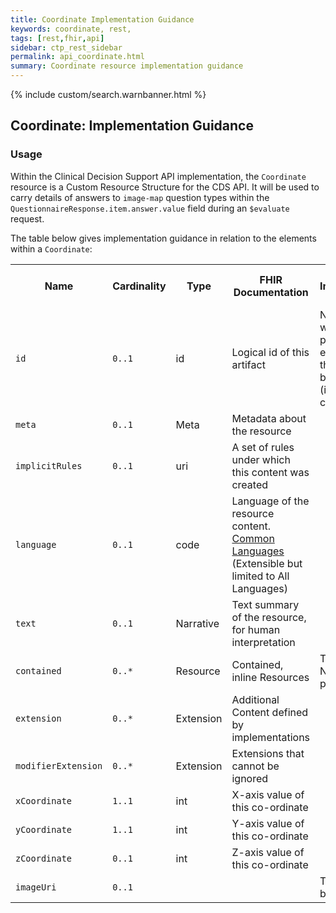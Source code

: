 ```yaml
---
title: Coordinate Implementation Guidance
keywords: coordinate, rest,
tags: [rest,fhir,api]
sidebar: ctp_rest_sidebar
permalink: api_coordinate.html
summary: Coordinate resource implementation guidance
---
```

{% include custom/search.warnbanner.html %}

## Coordinate: Implementation Guidance ##


### Usage ###

Within the Clinical Decision Support API implementation, the `Coordinate` resource is a Custom Resource Structure for the CDS API. It will be used to carry details of answers to `image-map` question types within the `QuestionnaireResponse.item.answer.value` field during an `$evaluate` request.

The table below gives implementation guidance in relation to the elements within a `Coordinate`:

  
<table  style="min-width:100%;width:100%">
<tr>
<th  style="width:10%;">Name</th>
<th  style="width:10%;">Cardinality</th>
<th  style="width:10%;">Type</th>
<th  style="width:35%;">FHIR Documentation</th>
<th  style="width:35%;">CDS Implementation Guidance</th>
</tr>
<tr>
<td><code  class="highlighter-rouge">id</code></td>
<td><code  class="highlighter-rouge">0..1</code></td>
<td>id</td>
<td>Logical id of this artifact</td>
<td>Note that this will always be populated except when the resource is being created (initial creation call)
</td>
</tr>
<tr>
<td><code  class="highlighter-rouge">meta</code></td>
<td><code  class="highlighter-rouge">0..1</code></td>
<td>Meta</td>
<td>Metadata about the resource</td>
<td></td>
</tr>
<tr>
<td><code  class="highlighter-rouge">implicitRules</code></td>
<td><code  class="highlighter-rouge">0..1</code></td>
<td>uri</td>
<td>A set of rules under which this content was created</td>
<td></td>
</tr>
<tr>
<td><code  class="highlighter-rouge">language</code></td>
<td><code  class="highlighter-rouge">0..1</code></td>
<td>code</td>
<td>Language of the resource content. <br /> <a  href="http://hl7.org/fhir/stu3/valueset-languages.html">Common
Languages</a> (Extensible but limited to All Languages)</td>
<td></td>
</tr>
<tr>
<td><code  class="highlighter-rouge">text</code></td>
<td><code  class="highlighter-rouge">0..1</code></td>
<td>Narrative</td>
<td>Text summary of the resource, for human interpretation</td>
<td></td>
</tr>
<tr>
<td><code  class="highlighter-rouge">contained</code></td>
<td><code  class="highlighter-rouge">0..*</code></td>
<td>Resource</td>
<td>Contained, inline Resources</td>
<td>This SHOULD NOT be populated.</td>
</tr>
<tr>
<td><code  class="highlighter-rouge">extension</code></td>
<td><code  class="highlighter-rouge">0..*</code></td>
<td>Extension</td>
<td>Additional Content defined by implementations</td>
<td></td>
</tr>
<tr>
<td><code  class="highlighter-rouge">modifierExtension</code></td>
<td><code  class="highlighter-rouge">0..*</code></td>
<td>Extension</td>
<td>Extensions that cannot be ignored</td>
<td></td>
</tr>
<tr>
<td><code  class="highlighter-rouge">xCoordinate</code></td>
<td><code  class="highlighter-rouge">1..1</code></td>
<td>int</td>
<td>X-axis value of this co-ordinate</td>
<td></td>
</tr>
<tr>
<td><code  class="highlighter-rouge">yCoordinate</code></td>
<td><code  class="highlighter-rouge">1..1</code></td>
<td>int</td>
<td>Y-axis value of this co-ordinate</td>
<td></td>
</tr>
<tr>
<td><code  class="highlighter-rouge">zCoordinate</code></td>
<td><code  class="highlighter-rouge">0..1</code></td>
<td>int</td>
<td>Z-axis value of this co-ordinate</td>
<td></td>
</tr>
<tr>
<td><code  class="highlighter-rouge">imageUri</code></td>
<td><code  class="highlighter-rouge">0..1</code></td>
<td></td>
<td></td>
<td>This SHOULD be populated.</td>
</tr>
</table>
<!--stackedit_data:
eyJoaXN0b3J5IjpbMjgxODU3NTFdfQ==
-->
